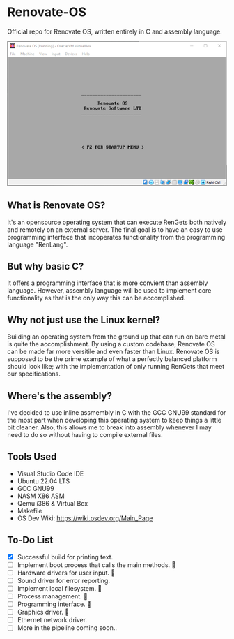 # Renovate-OS
 Official repo for Renovate OS, written entirely in C and assembly language.
 
 ![alt text](images/vb.png)
 
## What is Renovate OS?
It's an opensource operating system that can execute RenGets both natively and remotely on an external server. The final goal is to have an easy to use programming interface that incoperates functionality from the programming language "RenLang". 

## But why basic C?
It offers a programming interface that is more convient than assembly language. However, assembly language will be used to implement core functionality as that is the only way this can be accomplished. 

## Why not just use the Linux kernel?
Building an operating system from the ground up that can run on bare metal is quite the accomplishment. By using a custom codebase, Renovate OS can be made far more versitile and even faster than Linux. Renovate OS is supposed to be the prime example of what a perfectly balanced platform should look like; with the implementation of only running RenGets that meet our specifications. 

## Where's the assembly?
I've decided to use inline assmembly in C with the GCC GNU99 standard for the most part when developing this operating system to keep things a little bit cleaner. Also, this allows me to break into assembly whenever I may need to do so without having to compile external files. 

## Tools Used
- Visual Studio Code IDE
- Ubuntu 22.04 LTS
- GCC GNU99
- NASM X86 ASM
- Qemu i386 & Virtual Box
- Makefile
- OS Dev Wiki: https://wiki.osdev.org/Main_Page 

## To-Do List
- [x] Successful build for printing text.
- [ ] Implement boot process that calls the main methods. 🚧
- [ ] Hardware drivers for user input. 🚧
- [ ] Sound driver for error reporting.
- [ ] Implement local filesystem. 🚧
- [ ] Process management. 🚧
- [ ] Programming interface. 🚧
- [ ] Graphics driver. 🚧
- [ ] Ethernet network driver.
- [ ] More in the pipeline coming soon..
